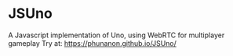# JSUno
A Javascript implementation of Uno, using WebRTC for multiplayer gameplay
Try at: https://phunanon.github.io/JSUno/
